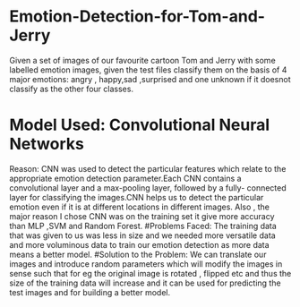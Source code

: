 # Emotion-Detection-for-Tom-and-Jerry
Given a set of images of our favourite cartoon Tom and Jerry with some labelled emotion images, given the test files classify them on the basis of 4 major emotions: angry , happy,sad ,surprised and one unknown if it doesnot classify as the other four classes.
# Model Used: Convolutional Neural Networks
Reason: CNN was used to detect the particular features which relate to the
appropriate emotion detection parameter.Each CNN contains a
convolutional layer and a max-pooling layer, followed by a fully-
connected layer for classifying the images.CNN helps us to detect the
particular emotion even if it is at different locations in different images.
Also , the major reason I chose CNN was on the training set it give more
accuracy than MLP ,SVM and Random Forest.
#Problems Faced:
The training data that was given to us was less in size and we needed more
versatile data and more voluminous data to train our emotion detection as
more data means a better model.
#Solution to the Problem:
We can translate our images and introduce random parameters which will
modify the images in sense such that for eg the original image is rotated ,
flipped etc and thus the size of the training data will increase and it can be
used for predicting the test images and for building a better model.
